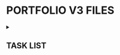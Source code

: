 <h1>PORTFOLIO V3 FILES</h1> 
<details><summary><h2>TASK LIST</h2></summary>

- [x] Scaffold React/Vite
- [x] Upgrade to React 19 & other
- [x] Enable React Compiler
- [x] Set up TanStack Router
- [x] Push to GitHub
- [x] Set up Cloudflare Pages
- [x] Link GitHub repo to Cloudflare Pages w/ autodeploy
- [x] Layout, site styles & design
- [x] Find font(s)
- [x] Webdev page
- [x] Custom nav scrollbar
- [x] Gamedev page
- [x] Implement all gamedev articles
- [x] Lightbox system (single & galleries)
- [x] Make gallery component take in an amount of columns (1, 6) to support single image lightboxing.
- [x] Reset scroll on page navigation - important
- [x] Responsive Nav (Side drawer)
- [x] Responsive grids
- [x] Responsive text (especially header H1s)
- [x] "View All" figure out something at low res (probably just inline block with reduce lineheight or neg margin)
- [x] .sr-only to complement aria labels on icon buttons and links (don't forget nav-trigger)
- [ ] Make lightbox arrows & X smaller on mobile
- [x] 404 & error pages
- [ ] Overall performance pass, preloads, lazyloads etc.
- [ ] Redo all thumbnails (except tu-misc & roblox section) through GIMP instead of conversion tool
- [ ] Consider srcset for gallery thumbnails, 512x228 looks low qual on single clickable galleries
- [ ] Preload the header divider picture?
- [ ] Metadata & Icons
- [ ] Buy Domain Name
- [ ] Set up nameserver pointers
- [ ] ...
- [ ] Consider badges instead of text for text stack bio in nav sidebar
- [ ] @container has decent adoption by now, see if I can find an excuse to use it?
- [ ] New webdev header image
- [ ] Fallback fonts to help while loading fonts
- [ ] Decide if I want to hide nav trigger when nav is open (currently can tap enter again to close nav, feels good actually?)

- [ ] Consider moving navbar stuff to right side on mobile since most people are right handed

</details>
